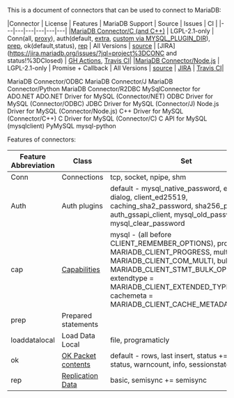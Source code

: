 This is a document of connectors that can be used to connect to MariaDB:

|Connector | License | Features | MariaDB Support | Source | Issues | CI |
|---|---|---|---|---|---|
|[MariaDB Connector/C (and C++)](https://mariadb.com/kb/en/mariadb-connector-c/) | LGPL-2.1-only | Conn(all, [proxy](https://mariadb.com/kb/en/proxy-protocol-support/#client-side-support-for-proxy-protocol)), auth(default, [extra](https://mariadb.com/kb/en/mysql_optionsv/#plugin-options), [custom via MYSQL_PLUGIN_DIR](https://mariadb.com/kb/en/mysql_optionsv/#plugin-options)), [prep](https://mariadb.com/kb/en/mariadb-connectorc-api-prepared-statement-functions/), ok(default,status), [rep](https://github.com/mariadb-corporation/mariadb-connector-c/wiki/binlog_api) | All Versions | [source](https://github.com/mariadb-corporation/mariadb-connector-c) | [JIRA](https://jira.mariadb.org/issues/?jql=project%3DCONC and status!%3DClosed) | [GH Actions](https://github.com/mariadb-corporation/mariadb-connector-c/actions), [Travis CI](https://app.travis-ci.com/github/mariadb-corporation/mariadb-connector-c)|
|[MariaDB Connector/Node.js](https://mariadb.com/kb/en/nodejs-connector/) |  LGPL-2.1-only | Promise + Callback | All Versions | [source](https://github.com/mariadb-corporation/mariadb-connector-nodejs) | [JIRA](https://jira.mariadb.org/issues/?jql=project%3DCONJS%20and%20status!%3DClosed) | [Travis CI](https://app.travis-ci.com/github/mariadb-corporation/mariadb-connector-nodejs)|

MariaDB Connector/ODBC
MariaDB Connector/J
MariaDB Connector/Python
MariaDB Connector/R2DBC
MySqlConnector for ADO.NET
ADO.NET Driver for MySQL (Connector/NET)
ODBC Driver for MySQL (Connector/ODBC)
JDBC Driver for MySQL (Connector/J)
Node.js Driver for MySQL (Connector/Node.js)
C++ Driver for MySQL (Connector/C++)
C Driver for MySQL (Connector/C)
C API for MySQL (mysqlclient)
PyMySQL
mysql-python

Features of connectors:

Feature Abbreviation | Class | Set | Extra
---|---|---|---
Conn | Connections | tcp, socket, npipe, shm | [proxy](https://mariadb.com/kb/en/proxy-protocol-support/)
Auth | Auth plugins | default - mysql_native_password, extra += dialog, client_ed25519, caching_sha2_password, sha256_password, auth_gssapi_client, mysql_old_password, mysql_clear_password | custom - user defined
cap | [Capabilities](https://mariadb.com/kb/en/connection/#capabilities) | mysql - (all before CLIENT_REMEMBER_OPTIONS), progress = MARIADB_CLIENT_PROGRESS, multi - MARIADB_CLIENT_COM_MULTI, bulk - MARIADB_CLIENT_STMT_BULK_OPERATIONS, extendtype = MARIADB_CLIENT_EXTENDED_TYPE_INFO, cachemeta = MARIADB_CLIENT_CACHE_METADATA
prep | Prepared statements |
loaddatalocal | Load Data Local | file, programaticly
ok | [OK Packet contents](https://mariadb.com/kb/en/ok_packet/) | default - rows, last insert, status += server status, warncount, info, sessionstate`
rep | [Replication Data](https://mariadb.com/kb/en/replication-protocol/) | basic, semisync += semisync

